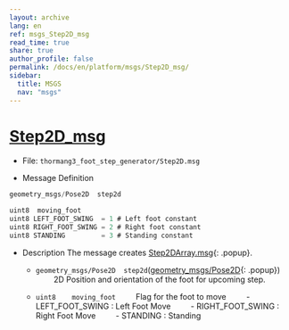 ```yaml
---
layout: archive
lang: en
ref: msgs_Step2D_msg
read_time: true
share: true
author_profile: false
permalink: /docs/en/platform/msgs/Step2D_msg/
sidebar:
  title: MSGS
  nav: "msgs"
---
```


# [Step2D_msg](#step2d-msg)

- File: `thormang3_foot_step_generator/Step2D.msg`

- Message Definition

 ```c
 geometry_msgs/Pose2D  step2d

 uint8  moving_foot
 uint8 LEFT_FOOT_SWING  = 1 # Left foot constant
 uint8 RIGHT_FOOT_SWING = 2 # Right foot constant
 uint8 STANDING         = 3 # Standing constant

 ```


- Description
The message creates [Step2DArray.msg]{: .popup}.

    * `geometry_msgs/Pose2D  step2d`([geometry_msgs/Pose2D]{: .popup})
&emsp;&emsp; 2D Position and orientation of the foot for upcoming step.

    * `uint8    moving_foot`
&emsp;&emsp; Flag for the foot to move
&emsp;&emsp; - LEFT_FOOT_SWING  : Left Foot Move
&emsp;&emsp; - RIGHT_FOOT_SWING : Right Foot Move
&emsp;&emsp; - STANDING         : Standing

[Step2DArray.msg]: /docs/en/popup/Step2DArray.msg/
[geometry_msgs/Pose2D]: /docs/en/popup/geometry_msgs_Pose2D_msg/
